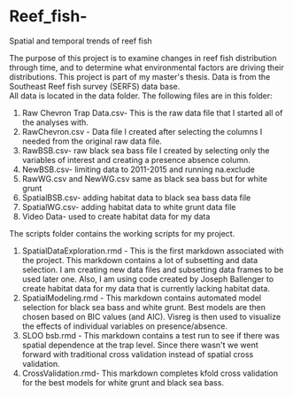 # Reef_fish-
Spatial and temporal trends of reef fish 

The purpose of this project is to examine changes in reef fish distribution through time, and to determine what environmental factors are driving their distributions.  This project is part of my master's thesis.  Data is from the Southeast Reef fish survey (SERFS) data base.  
All data is located in the data folder.  The following files are in this folder: 
  1. Raw Chevron Trap Data.csv- This is the raw data file that I started all of the analyses with.  
  2. RawChevron.csv - Data file I created after selecting the columns I needed from the original raw data file. 
  3. RawBSB.csv- raw black sea bass file I created by selecting only the variables of interest and creating a presence absence column. 
  4. NewBSB.csv- limiting data to 2011-2015 and running na.exclude
  5. RawWG.csv and NewWG.csv same as black sea bass but for white grunt
  6. SpatialBSB.csv- adding habitat data to black sea bass data file
  7. SpatialWG.csv- adding habitat data to white grunt data file
  8. Video Data- used to create habitat data for my data

The scripts folder contains the working scripts for my project.  
  1.  SpatialDataExploration.rmd - This is the first markdown associated with the project.  This markdown contains a lot of subsetting and data selection.  I am creating new data files and subsetting data frames to be used later one.  Also, I am using code created by Joseph Ballenger to create habitat data for my data that is currently lacking habitat data. 
  2.  SpatialModeling.rmd - This markdown contains automated model selection for black sea bass and white grunt.  Best models are then chosen based on BIC values (and AIC).  Visreg is then used to visualize the effects of individual variables on presence/absence. 
  3.  SLOO bsb.rmd - This markdown contains a test run to see if there was spatial dependence at the trap level.  Since there wasn't we went forward with traditional cross validation instead of spatial cross validation.
  4.  CrossValidation.rmd- This markdown completes kfold cross validation for the best models for white grunt and black sea bass. 

